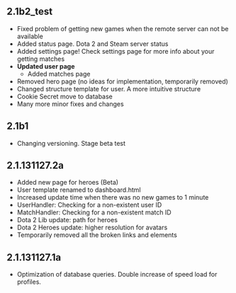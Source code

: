 2.1b2_test
-----
 - Fixed problem of getting new games when the remote server can not be available
 - Added status page. Dota 2 and Steam server status
 - Added settings page! Check settings page for more info about your getting matches
 - **Updated user page**
   - Added matches page
 - Removed hero page (no ideas for implementation, temporarily removed)
 - Changed structure template for user. A more intuitive structure
 - Cookie Secret move to database
 - Many more minor fixes and changes

2.1b1
-----
 - Changing versioning. Stage beta test

2.1.131127.2a
-------------
 - Added new page for heroes (Beta)
 - User template renamed to dashboard.html
 - Increased update time when there was no new games to 1 minute
 - UserHandler: Checking for a non-existent user ID
 - MatchHandler: Checking for a non-existent match ID
 - Dota 2 Lib update: path for heroes
 - Dota 2 Heroes update: higher resolution for avatars
 - Temporarily removed all the broken links and elements

2.1.131127.1a
-------------
 - Optimization of database queries. Double increase of speed load for profiles.